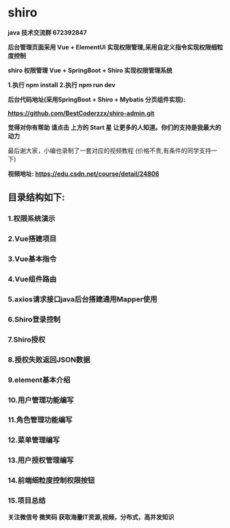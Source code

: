 # shiro
**java 技术交流群 672392847**

**后台管理页面采用 Vue + ElementUI 实现权限管理,采用自定义指令实现权限细粒度控制**

**shiro 权限管理 Vue + SpringBoot + Shiro 实现权限管理系统**

**1.执行 npm install**
**2.执行 npm run dev**

**后台代码地址(采用SpringBoot + Shiro + Mybatis 分页组件实现):**

**https://github.com/BestCoderzzx/shiro-admin.git**

**觉得对你有帮助 请点击 上方的 Start 星 让更多的人知道。你们的支持是我最大的动力**

最后谢大家，小编也录制了一套对应的视频教程 (价格不贵,有条件的同学支持一下)

**视频地址: https://edu.csdn.net/course/detail/24806**

## 目录结构如下:


### 1.权限系统演示  
### 2.Vue搭建项目  
### 3.Vue基本指令  
### 4.Vue组件路由  
### 5.axios请求接口java后台搭建通用Mapper使用  
### 6.Shiro登录控制  
### 7.Shiro授权  
### 8.授权失败返回JSON数据  
### 9.element基本介绍  
### 10.用户管理功能编写  
### 11.角色管理功能编写  
### 12.菜单管理编写  
### 13.用户授权管理编写  
### 14.前端细粒度控制权限按钮  
### 15.项目总结  

**关注微信号 微笑码 获取海量IT资源,视频，分布式，高并发知识**
